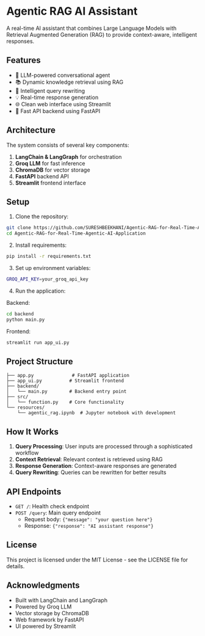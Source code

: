 # Agentic RAG AI Assistant

A real-time AI assistant that combines Large Language Models with Retrieval Augmented Generation (RAG) to provide context-aware, intelligent responses.

## Features

- 🤖 LLM-powered conversational agent
- 📚 Dynamic knowledge retrieval using RAG
- 🔄 Intelligent query rewriting
- 💡 Real-time response generation
- 🌐 Clean web interface using Streamlit
- 🚀 Fast API backend using FastAPI

## Architecture

The system consists of several key components:

1. **LangChain & LangGraph** for orchestration
2. **Groq LLM** for fast inference
3. **ChromaDB** for vector storage
4. **FastAPI** backend API
5. **Streamlit** frontend interface

## Setup

1. Clone the repository:
```bash
git clone https://github.com/SURESHBEEKHANI/Agentic-RAG-for-Real-Time-Agentic-AI-Application.git
cd Agentic-RAG-for-Real-Time-Agentic-AI-Application
```

2. Install requirements:
```bash
pip install -r requirements.txt
```

3. Set up environment variables:
```bash
GROQ_API_KEY=your_groq_api_key
```

4. Run the application:

Backend:
```bash
cd backend
python main.py
```

Frontend:
```bash
streamlit run app_ui.py
```

## Project Structure

```
├── app.py              # FastAPI application
├── app_ui.py          # Streamlit frontend
├── backend/
│   └── main.py        # Backend entry point
├── src/
│   └── function.py    # Core functionality
└── resources/
    └── agentic_rag.ipynb  # Jupyter notebook with development
```

## How It Works

1. **Query Processing**: User inputs are processed through a sophisticated workflow
2. **Context Retrieval**: Relevant context is retrieved using RAG
3. **Response Generation**: Context-aware responses are generated
4. **Query Rewriting**: Queries can be rewritten for better results

## API Endpoints

- `GET /`: Health check endpoint
- `POST /query`: Main query endpoint
  - Request body: `{"message": "your question here"}`
  - Response: `{"response": "AI assistant response"}`


## License

This project is licensed under the MIT License - see the LICENSE file for details.

## Acknowledgments

- Built with LangChain and LangGraph
- Powered by Groq LLM
- Vector storage by ChromaDB
- Web framework by FastAPI
- UI powered by Streamlit

